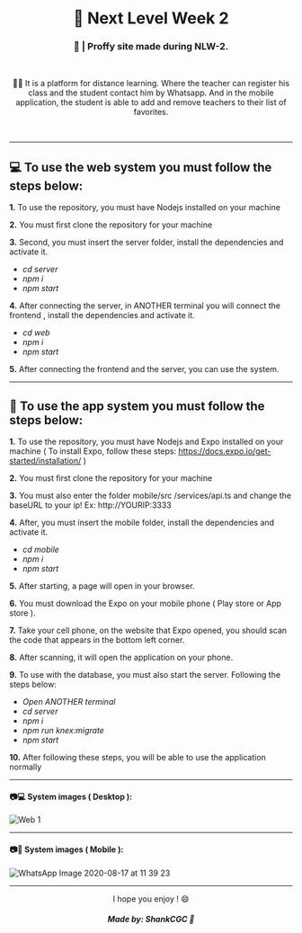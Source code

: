 <h1 align="center">📕 Next Level Week 2</h1>

<h3 align="center">📖 | Proffy site made during NLW-2.</h3>

&nbsp;

<p align="center">
👨‍🏫 It is a platform for distance learning. Where the teacher can register his class and the student contact him by Whatsapp. And in the mobile application, the student is able to add and remove teachers to their list of favorites.
</p>

&nbsp;

---

## 💻 To use the web system you must follow the steps below:

**1.** To use the repository, you must have Nodejs installed on your machine

**2.** You must first clone the repository for your machine

**3.** Second, you must insert the server folder, install the dependencies and activate it.
- *cd server*
- *npm i*
- *npm start*

**4.** After connecting the server, in ANOTHER terminal you will connect the frontend , install the dependencies and activate it.
- *cd web*
- *npm i*
- *npm start*

**5.** After connecting the frontend and the server, you can use the system.

---

## 📱 To use the app system you must follow the steps below:

**1.** To use the repository, you must have Nodejs and Expo installed on your machine ( To install Expo, follow these steps: https://docs.expo.io/get-started/installation/ )

**2.** You must first clone the repository for your machine

**3.** You must also enter the folder mobile/src /services/api.ts and change the baseURL to your ip! Ex: http://YOURIP:3333

**4.** After, you must insert the mobile folder, install the dependencies and activate it.
- *cd mobile*
- *npm i*
- *npm start*

**5.** After starting, a page will open in your browser.

**6.** You must download the Expo on your mobile phone ( Play store or App store ).

**7.** Take your cell phone, on the website that Expo opened, you should scan the code that appears in the bottom left corner.

**8.** After scanning, it will open the application on your phone.

**9.** To use with the database, you must also start the server. Following the steps below:
- *Open ANOTHER terminal*
- *cd server*
- *npm i*
- *npm run knex:migrate*
- *npm start*

**10.** After following these steps, you will be able to use the application normally

---

#### 📷💻 System images ( Desktop ):

![Web 1](https://user-images.githubusercontent.com/57328274/90399808-f08e3800-e071-11ea-82ec-aed26bc65778.png)

---

#### 📷📱 System images ( Mobile ):

![WhatsApp Image 2020-08-17 at 11 39 23](https://user-images.githubusercontent.com/57328274/90408908-e292e400-e07e-11ea-87cd-d53c3dab6a02.jpeg)

---

<p align="center">I hope you enjoy ! 😄</p>

<h5 align="center">Made by: ShankCGC 🖤</h5>
